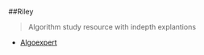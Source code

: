 ##Riley

> Algorithm study resource with indepth explantions

- [Algoexpert](https://www.algoexpert.io/product?r=ads&gclid=Cj0KCQjwuL_8BRCXARIsAGiC51CYRs8b8INhOgrn7-iICUFdiepQFhBa4V2NddvQOP-CQ5ZOKHO9vmsaApK1EALw_wcB)
